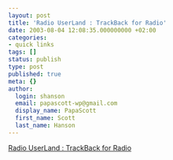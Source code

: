 ```yaml
---
layout: post
title: 'Radio UserLand : TrackBack for Radio'
date: 2003-08-04 12:08:35.000000000 +02:00
categories:
- quick links
tags: []
status: publish
type: post
published: true
meta: {}
author:
  login: shanson
  email: papascott-wp@gmail.com
  display_name: PapaScott
  first_name: Scott
  last_name: Hanson
---
```

<p><a title="Anyone switching _to_ Radio Userland these days?" href="http://radio.userland.com/trackbackForRadio">Radio UserLand : TrackBack for Radio</a></p>

